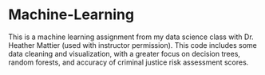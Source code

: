 # Machine-Learning
This is a machine learning assignment from my data science class with Dr. Heather Mattier (used with instructor permission). This code includes some data cleaning and visualization, with a greater focus on decision trees, random forests, and accuracy of criminal justice risk assessment scores.
